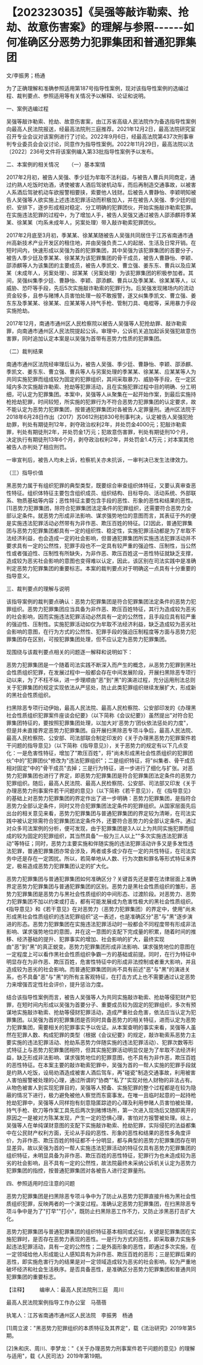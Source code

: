 # 【202323035】《吴强等敲诈勒索、抢劫、故意伤害案》的理解与参照------如何准确区分恶势力犯罪集团和普通犯罪集团

文/李振男；杨通

为了正确理解和准确参照适用第187号指导性案例，现对该指导性案例的选编过程、裁判要点、参照适用等有关情况予以解释、论证和说明。

一、案例选编过程

吴强等敲诈勒索、抢劫、故意伤害案，由江苏省高级人民法院作为备选指导性案例向最高人民法院报送，经最高法院刑三庭推荐。2021年12月2日，最高法院研究室召开专业会议对该案例进行了讨论。2022年9月6日，经最高法院第437次刑事审判专业委员会会议讨论，同意作为指导性案例。2022年11月29日，最高法院以法〔2022〕236号文件将该案例编入第33批指导性案例予以发布。

二、本案例的相关情况 　　（一）基本案情

2017年2月初，被告人吴强、季少廷为牟取不法利益，与被告人曹兵共同商定，通过约熟人吃饭时劝酒，诱使被害人酒后驾驶机动车，而后再制造交通事故，以被害人系酒后驾驶机动车欲报警相要挟，索要他人钱财。后被告人曹静怡、李颖明知被告人吴强等人欲实施上述违法犯罪活动而积极加入，并在被告人吴强、季少廷的组织、安排下，逐步形成相对稳定、分工明确的犯罪团伙，开始实施敲诈勒索犯罪。在实施违法犯罪的过程中，为了增加人手，被告人吴强又通过被告人邵添麒将季某某、徐某某（均系未成年人，另案处理）带入敲诈勒索犯罪团伙。

2017年2月底至3月初，季某某、徐某某随被告人吴强共同居住于江苏省南通市通州高新技术产业开发区的租住地，并由吴强负责二人的起居、生活及日常开销。在短时间内，快速形成以吴强为首的犯罪集团，其中吴强为该犯罪集团的首要分子，被告人季少廷及季某某、徐某某为该犯罪集团的骨干成员，被告人曹静怡、李颖、邵添麒等人为该集团的主要成员，被告人季凯文、曹立强、姜东东、曹兵以及应某某（未成年人，另案处理）、邱某某（另案处理）为该犯罪集团的积极参加者。其间，吴强纠集季少廷、曹静怡、李颖、邵添麒、曹兵以及季某某、徐某某等人，以威胁、恐吓等手段，先后5次实施敲诈勒索的犯罪行为。后吴强发现赌场内的流动资金较多，且参与赌博人员害怕处理一般不敢报警，遂又纠集季凯文、曹立强、姜东东及季某某、徐某某、应某某等人持气手枪、管制刀具、电棍等，采用暴力手段实施抢劫。

2017年12月，南通市通州区人民检察院以被告人吴强等人犯抢劫罪、敲诈勒索罪，向南通市通州区人民法院提起公诉。审理中，公诉机关追加起诉吴强犯故意伤害罪，同时追加认定本案是以吴强为首带有恶势力性质的犯罪集团。

（二）裁判结果

南通市通州区法院经审理后认为，被告人吴强、季少廷、曹静怡、李颖、邵添麒、季凯文、姜东东、曹立强、曹兵等人与另案处理的季某某、徐某某、应某某等人为共同实施犯罪而组成较为固定的犯罪组织，其间采取暴力、威胁等手段，在一定区域内多次实施敲诈勒索、抢劫等犯罪活动，且在实施犯罪过程中目的明确、分工明细，可认定为犯罪集团。本案中，吴强等人从聚集在一起开始作案，到最后实施持枪抢劫犯罪，时间较短，所实施的犯罪行为不符合恶势力犯罪集团的认定要求，故不能认定为恶势力犯罪集团，按普通犯罪集团对各被告人定罪量刑。通州区法院于2018年6月28日作出（2017）苏0612刑初830号刑事判决，认定被告人吴强犯抢劫罪，判处有期徒刑12年，剥夺政治权利2年，并处罚金4000元；犯敲诈勒索罪，判处有期徒刑2年，并处罚金1万元；犯故意伤害罪，判处有期徒刑10个月，决定执行有期徒刑13年6个月，剥夺政治权利2年，并处罚金1.4万元；对本案其他被告人亦判处了相应刑罚。

一审宣判后，被告人均未上诉，检察机关亦未抗诉，一审判决已发生法律效力。

（三）指导价值

黑恶势力属于有组织犯罪的典型类型，既要综合审查组织体特征，又要认真审查恶性特征。组织体特征主要包含组织成员、组织结构、目标导向、活动系统、外部联系、物质基础等内容；恶性特征主要包含手段的恶性、形象的恶性和结果的恶性。\[1\]恶势力犯罪集团，除符合犯罪集团法定条件的犯罪组织，还需要符合恶势力全部认定条件。就恶势力形成非法影响、谋求强势地位的意图而言，其表征于外的便是实施违法犯罪活动必然带有为非作恶、欺压百姓的特征。\[2\]因此，普通犯罪集团与恶势力犯罪集团都具有一定的组织性、稳定性，实施犯罪活动都是为了牟取不法经济利益，也会造成一定的社会影响，但普通犯罪集团所实施违法犯罪活动并不要求具有一定的公然性，犯罪手段也不一定具有较严重的强迫性、压制性，当公然性或者强迫性、压制性有所缺失，为非作恶、欺压百姓这一恶性特征就缺乏支撑，造成较为恶劣社会影响的意图也变得难以认定，因此，该区别在司法实践中是准确判定恶势力犯罪集团的重要标志。本案的裁判要点对于明确这一点具有十分重要的指导意义。

三、裁判要点的理解与说明

该指导案例的裁判要点确认：恶势力犯罪集团是符合犯罪集团法定条件的恶势力犯罪组织。恶势力犯罪集团应当具备为非作恶、欺压百姓特征，其行为造成较为恶劣的社会影响，因而实施违法犯罪活动必然具有一定的公然性，且手段应具有较严重的强迫性、压制性。实施犯罪活动如仅为牟取不法经济利益，缺乏造成较为恶劣社会影响的意图，在行为方式的公然性、犯罪手段的强迫压制程度等方面与恶势力犯罪集团存在区别，可按犯罪集团处理，但不应认定为恶势力犯罪集团。

现围绕与该裁判要点相关的问题逐一解释和说明如下：

恶势力犯罪集团是一个随着司法实践不断深入而产生的概念，从恶势力犯罪到黑社会性质组织犯罪，在发展过程中一般都会存在中间发展阶段，开展扫黑除恶专项行动以来，为了不枉不纵，进一步理顺由"恶"到"黑"的演进过程，充分运用刑法总则关于犯罪集团的规定实现依法从严惩处，防止此类犯罪组织继续发展扩大，形成新的黑社会性质组织。

扫黑除恶专项行动伊始，最高人民法院、最高人民检察院、公安部印发的《办理黑社会性质组织犯罪案件座谈会纪要》（以下简称《会议纪要》）虽然提出"对符合犯罪集团特征的，要按照犯罪集团处理，以加大对'恶势力'团伙依法惩处的力度"，但是并未直接界定恶势力犯罪集团。自开展扫黑除恶专项斗争后，最高人民法院、最高人民检察院、公安部、司法部联合制定印发的《关于办理黑恶势力犯罪案件若干问题的指导意见》（以下简称《指导意见》），关于恶势力的规定有以下几点变化：一是危害性特征，增加了"欺压百姓"，将"尚未形成黑社会性质组织的犯罪团伙"中的"犯罪团伙"修改为"违法犯罪组织"；二是组织特征，将"纠集者、骨干成员相对固定"中的"骨干成员"去掉；三是行为特征，进一步进行了细化与扩张。对恶势力犯罪集团也进行了界定，即恶势力犯罪集团是符合犯罪集团法定条件的恶势力犯罪组织。随后，最高人民法院、最高人民检察院、公安部、司法部又印发《关于办理恶势力刑事案件若干问题的意见》（以下简称《若干意见》），在《指导意见》的基础上对恶势力犯罪集团的界定作出了进一步明确：恶势力犯罪集团，是指符合恶势力全部认定条件，同时又符合犯罪集团法定条件的犯罪组织。从国家层面先后出台的相关意见来看，恶势力犯罪集团与普通犯罪集团的界定较为清晰，在司法实践中被认定除需符合犯罪集团法定条件外，还要符合恶势力的全部认定条件。通过对众多司法案例的分析，便可发现，由于犯罪集团是3人以上为共同实施犯罪而组成的较为固定的犯罪组织，其当然具备"一般为三人以上""多次实施违法犯罪活动"等特征；同时，恶势力主要实施和伴随实施的违法犯罪活动许多又是多发性违法犯罪，普通犯罪集团亦常会涉及，两者或多或少存在一定的共性特征，在司法实务中还是存在一定困扰。所以，若简单地从人数、行为次数和罪名等形式特征来界定，极易造成恶势力犯罪集团认定的扩大化。

恶势力犯罪集团与普通犯罪集团如何准确区分？关键首先还是要在法律层面上准确界定恶势力犯罪集团与普通犯罪集团的区别。恶势力是黑社会性质组织的雏形，恶势力犯罪集团是恶势力与黑社会性质组织的中间形态、过渡阶段。对恶势力、恶势力犯罪集团不加以约束或打击，都有可能发展成为危害性极大的黑社会性质组织。《指导意见》和《若干意见》在对恶势力（恶势力犯罪集团）的界定中，使用"尚未形成黑社会性质组织的违法犯罪组织"这一表述，也是准确区分"恶"与"黑"逐步演进的形态。恶势力犯罪集团在实施违法犯罪活动时一般都会不同程度带有形成非法影响、谋求强势地位的意图，并在这一意图的支配下完成量的积累，随着时间的推移、经济基础的提升、犯罪事实的增加、社会影响的扩大，最终实现由"恶"到"黑"的真正蜕变。恶势力犯罪集团形成非法影响、谋求强势地位的意图在一定程度上可以看作黑社会性质组织争霸一方的基础或前提。同时，在行为特征中明显存在为非作恶、欺压百姓，危害性特征中的形成非法控制或者重大影响，并且造成较为恶劣的社会影响。而普通犯罪集团则尚不具有前述"恶"与"黑"的演进关系，也不具备"恶"与"黑"的所有主客观特征，在打击方式上也不需要通过认定恶势力来增强否定性社会评价，提升惩治力度。

结合该指导性案例而言，被告人吴强等人为共同实施敲诈勒索、抢劫等侵犯财产犯罪，在短时间内形成以吴强为首要分子、重要成员较为固定的犯罪组织，多次有预谋地实施敲诈勒索、抢劫等侵财犯罪活动，造成严重社会危害，依法应当认定为犯罪集团。以吴强为首的犯罪集团是否同时具备恶势力的相关特征，进而认定为恶势力犯罪集团，需要相关的犯罪事实予以佐证。从本案查明的事实来看，吴强等人虽然在犯罪人数、构成犯罪的类型（根据《会议纪要》的规定，敲诈勒索系恶势力主要实施的违法犯罪活动、抢劫系恶势力伴随实施的违法犯罪活动）、犯罪次数等形式特征上与恶势力犯罪集团相符，但其实施犯罪活动明显仅是为了牟取不法经济利益，缺乏形成非法影响、谋求强势地位的犯罪意图，也不具有为非作恶，欺压百姓的恶性特征。在本案主要的敲诈勒索犯罪中，吴强为首的一帮人实施的犯罪手段就是约熟人吃饭，设局劝酒造成被害人酒后驾车，再"碰瓷"制造交通事故，利用被害人害怕报警被处理的心理，通过所谓的"协商""私了"实现对他人财物的非法占有。从物色被害人到实现犯罪目的，吴强等人预备、实施犯罪的整个过程都是在较为隐蔽的情况下进行，极力避免被他人察觉而东窗事发。在唯一且临时起意的一起持枪抢劫犯罪中，吴强等人同样抱有刻意隐匿踪迹的心理及利用参赌人员害怕被处理，持气手枪、砍刀等作案工具先后两次到赌博场所，第一次进入现场后又随即离开的原因之一是被对方陈某发现，产生一定的恐惧心理，害怕对方报警被处理。综上，吴强等人在单纯谋财意图的支配下实施敲诈勒索、抢劫犯罪，实际侵犯的法益都集中在公民财产权利方面，无论从手段的恶性、形象的恶性和结果的恶性多角度评价，为非作恶、欺压百姓的特征都不十分明显，都与典型的恶势力犯罪集团存在明显差异。故以吴强为首的一帮人实施违法犯罪活动的特征仅具有恶势力犯罪集团的组织特征，未明显具备为非作恶、欺压百姓的恶性特征，犯罪行为也未造成较为恶劣的社会影响，且不具有一定的公然性，故法院最终未采纳公诉机关认定为恶势力犯罪集团的指控，按普通犯罪集团对各被告人进行定罪量刑。

四、参照适用时应注意的问题

恶势力犯罪集团是扫黑除恶专项斗争中为了防止从恶势力犯罪直接升格为黑社会性质组织犯罪，反映两者的一个演变过程。准确认定恶势力犯罪集团，在扫黑除恶专项斗争中是为了"打早""打小"，既防止扫黑除恶工作不力，又防止涉黑恶打击扩大化。

恶势力犯罪集团与普通犯罪集团的组织特征基本相同或近似，关键是犯罪集团在实施犯罪时，是否存在恶势力表现的恶性。一是行为方式的恶性，即采取暴力实施多起违法犯罪活动，具有一定的公然性；二是外面形象的恶性，即通过多次实施，在一定领域给他人形成能让人感知具有为非作恶、欺压百姓的恶形；三是犯罪后果的恶性，即实施危害行为的结果是对一定领域造成较为恶劣的社会影响，较为严重地破坏经济和社会生活秩序。是否具备恶性，是准确区分恶势力犯罪集团和普通共同犯罪集团的重要标志。

【注释】 　　编审人：最高人民法院刑三庭　周川

最高人民法院案例指导工作办公室　马蓓蓓

执笔人：江苏省南通市通州区人民法院　李振男　杨通

\[1\]周立波："黑恶势力犯罪组织的本质特征及其界定"，载《法治研究》2019年第5期。

\[2\]朱和庆、周川、李梦龙："《关于办理恶势力刑事案件若干问题的意见》的理解与适用"，载《人民司法》2019年第19期。